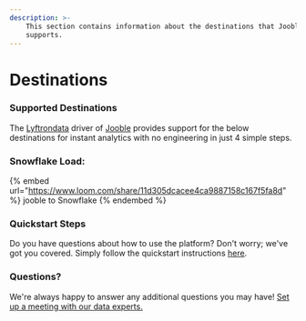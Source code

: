 ```yaml
---
description: >-
    This section contains information about the destinations that Jooble
    supports.
---
```


# Destinations

### Supported Destinations

The [Lyftrondata](https://www.lyftrondata.com/) driver of [Jooble](https://www.lyftrondata.com/integration/jooble/) provides support for the below destinations for instant analytics with no engineering in just 4 simple steps.

### Snowflake Load:

{% embed url="https://www.loom.com/share/11d305dcacee4ca9887158c167f5fa8d" %}
jooble to Snowflake
{% endembed %}

### Quickstart Steps

Do you have questions about how to use the platform? Don't worry; we've got you covered. Simply follow the quickstart instructions [here](../../../quickstart-steps.md).

### Questions? <a href="#questions" id="questions"></a>

We're always happy to answer any additional questions you may have! [Set up a meeting with our data experts.](https://www.lyftrondata.com/book-a-meeting/)
